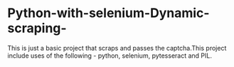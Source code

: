 # Python-with-selenium-Dynamic-scraping-
This is just a basic project that scraps and passes the captcha.This project include uses of the following - python, selenium, pytesseract and PIL.
